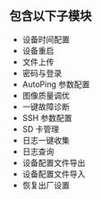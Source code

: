 ## 包含以下子模块

- 设备时间配置
- 设备重启
- 文件上传
- 密码与登录
- AutoPing 参数配置
- 图像质量调优
- 一键故障诊断
- SSH 参数配置
- SD 卡管理
- 日志一键收集
- 日志查询
- 设备配置文件导出
- 设备配置文件导入
- 恢复出厂设置
